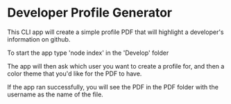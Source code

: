 # Developer Profile Generator

This CLI app will create a simple profile PDF that will highlight a developer's information on github.

To start the app type 'node index' in the 'Develop' folder

The app will then ask which user you want to create a profile for, and then a color theme that you'd like for the PDF to have. 

If the app ran successfully, you will see the PDF in the PDF folder with the username as the name of the file. 

